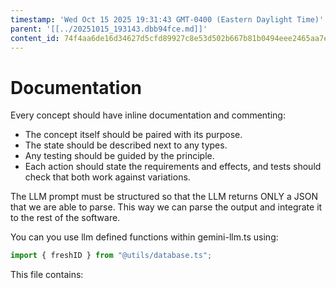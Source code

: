 ```yaml
---
timestamp: 'Wed Oct 15 2025 19:31:43 GMT-0400 (Eastern Daylight Time)'
parent: '[[../20251015_193143.dbb94fce.md]]'
content_id: 74f4aa6de16d34627d5cfd89927c8e53d502b667b81b0494eee2465aa7ed4120
---
```


# Documentation

Every concept should have inline documentation and commenting:

* The concept itself should be paired with its purpose.
* The state should be described next to any types.
* Any testing should be guided by the principle.
* Each action should state the requirements and effects, and tests should check that both work against variations.

The LLM prompt must be structured so that the LLM returns ONLY a JSON that we are able to parse. This way we can parse the output and integrate it to the rest of the software.

You can you use llm defined functions within gemini-llm.ts using:

```typescript
import { freshID } from "@utils/database.ts";
```

This file contains:
